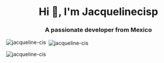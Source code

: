 <h1 align="center">Hi 👋, I'm Jacquelinecisp</h1>
<h3 align="center">A passionate developer from Mexico</h3>



<p><img align="left" src="https://github-readme-stats.vercel.app/api/top-langs?username=jacqueline-cis&show_icons=true&locale=en&layout=compact" alt="jacqueline-cis" /></p>

<p>&nbsp;<img align="center" src="https://github-readme-stats.vercel.app/api?username=jacqueline-cis&show_icons=true&locale=en" alt="jacqueline-cis" /></p>

<p><img align="center" src="https://github-readme-streak-stats.herokuapp.com/?user=jacqueline-cis&" alt="jacqueline-cis" /></p>
